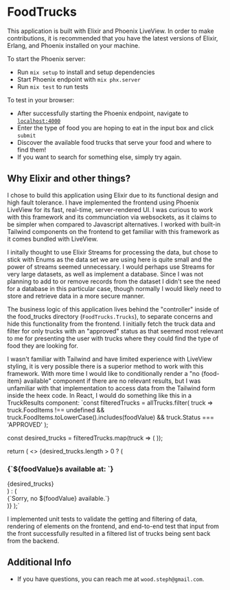 # FoodTrucks

This application is built with Elixir and Phoenix LiveView. In order to make
contributions, it is recommended that you have the latest versions of Elixir,
Erlang, and Phoenix installed on your machine.

To start the Phoenix server:

- Run `mix setup` to install and setup dependencies
- Start Phoenix endpoint with `mix phx.server`
- Run `mix test` to run tests

To test in your browser:

- After successfully starting the Phoenix endpoint, navigate to
  [`localhost:4000`](http://localhost:4000)
- Enter the type of food you are hoping to eat in the input box and click
  `submit`
- Discover the available food trucks that serve your food and where to find
  them!
- If you want to search for something else, simply try again.

## Why Elixir and other things?

I chose to build this application using Elixir due to its functional design and
high fault tolerance. I have implemented the frontend using Phoenix LiveView for
its fast, real-time, server-rendered UI. I was curious to work with this
framework and its communciation via websockets, as it claims to be simpler when
compared to Javascript alternatives. I worked with built-in Tailwind components
on the frontend to get familiar with this framework as it comes bundled with
LiveView.

I initally thought to use Elixir Streams for processing the data, but chose to
stick with Enums as the data set we are using here is quite small and the power
of streams seemed unnecessary. I would perhaps use Streams for very large
datasets, as well as implement a database. Since I was not planning to add to or
remove records from the dataset I didn't see the need for a database in this
particular case, though normally I would likely need to store and retrieve data
in a more secure manner.

The business logic of this application lives behind the "controller" inside of
the food_trucks directory (`FoodTrucks.Trucks`), to separate concerns and hide
this functionality from the frontend. I initially fetch the truck data and
filter for only trucks with an "approved" status as that seemed most relevant to
me for presenting the user with trucks where they could find the type of food
they are looking for.

I wasn't familiar with Tailwind and have limited experience with LiveView
styling, it is very possible there is a superior method to work with this
framework. With more time I would like to conditionally render a "no {food-item}
available" component if there are no relevant results, but I was unfamiliar with
that implementation to access data from the Tailwind form inside the heex code.
In React, I would do something like this in a TruckResults component: `const
filteredTrucks = allTrucks.filter( truck => truck.FoodItems !== undefined &&
truck.FoodItems.toLowerCase().includes(foodValue) && truck.Status === 'APPROVED'
);

const desired_trucks = filteredTrucks.map(truck => (
<Truck key={truck.applicantid} truck={truck} /> ));

return ( <> {desired_trucks.length > 0 ? ( <div>

<h3>{`${foodValue}s available at: `}</h3>
<div className='truck-results'>{desired_trucks}</div> </div> ) : (
<div>{`Sorry, no ${foodValue} available.`}</div> )} </> );`

I implemented unit tests to validate the getting and filtering of data,
rendering of elements on the frontend, and end-to-end test that input from the
front successfully resulted in a filtered list of trucks being sent back from
the backend.

## Additional Info

- If you have questions, you can reach me at `wood.steph@gmail.com`.
